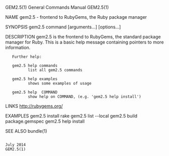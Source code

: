 GEM2.5(1)                                                                                  General Commands Manual                                                                                  GEM2.5(1)

NAME
       gem2.5 - frontend to RubyGems, the Ruby package manager

SYNOPSIS
       gem2.5 command [arguments...] [options...]

DESCRIPTION
       gem2.5 is the frontend to RubyGems, the standard package manager for Ruby.  This is a basic help message containing pointers to more information.

       Further help:

       gem2.5 help commands
              list all gem2.5 commands

       gem2.5 help examples
              shows some examples of usage

       gem2.5 help  COMMAND
              show help on COMMAND, (e.g. 'gem2.5 help install')

LINKS
       http://rubygems.org/

EXAMPLES
       gem2.5 install rake gem2.5 list --local gem2.5 build package.gemspec gem2.5 help install

SEE ALSO
       bundle(1)

                                                                                                  July 2014                                                                                         GEM2.5(1)
